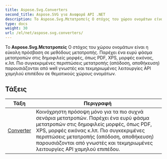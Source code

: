 ```yaml
---
title: Aspose.Svg.Converters
second_title: Aspose.SVG για Αναφορά API .NET
description: Το Aspose.Svg.Μετατροπείς Ο στόχος του χώρου ονομάτων είναι η εύκολη πρόσβαση σε μεθόδους μετατροπής. Παρέχει ένα ευρύ φάσμα μετατροπών στις δημοφιλείς μορφές όπως PDF XPS μορφές εικόνας κ.λπ. Πιο συγκεκριμένες περιπτώσεις μετατροπής απόδοση αποθήκευση παρουσιάζονται από well γνωστές και τεκμηριωμένες λειτουργίες API χαμηλού επιπέδου σε θεματικούς χώρους ονομάτων.
type: docs
weight: 30
url: /el/net/aspose.svg.converters/
---
```

Το **Aspose.Svg.Μετατροπείς** Ο στόχος του χώρου ονομάτων είναι η εύκολη πρόσβαση σε μεθόδους μετατροπής. Παρέχει ένα ευρύ φάσμα μετατροπών στις δημοφιλείς μορφές, όπως PDF, XPS, μορφές εικόνας, κ.λπ. Πιο συγκεκριμένες περιπτώσεις μετατροπής (απόδοση, αποθήκευση) παρουσιάζονται από well γνωστές και τεκμηριωμένες λειτουργίες API χαμηλού επιπέδου σε θεματικούς χώρους ονομάτων.

## Τάξεις

| Τάξη | Περιγραφή |
| --- | --- |
| [Converter](./converter/) | Κοινόχρηστη πρόσοψη μόνο για τα πιο συχνά σενάρια μετατροπών. Παρέχει ένα ευρύ φάσμα μετατροπών στις δημοφιλείς μορφές, όπως PDF, XPS, μορφές εικόνας κ.λπ. Πιο συγκεκριμένες περιπτώσεις μετατροπής (απόδοση, αποθήκευση) παρουσιάζονται από γνωστές και τεκμηριωμένες λειτουργίες API χαμηλού επιπέδου. |


